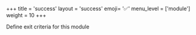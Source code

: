 +++
title = 'success'
layout = 'success'
emoji= '✅'
menu_level = ['module']
weight = 10
+++

Define exit criteria for this module

